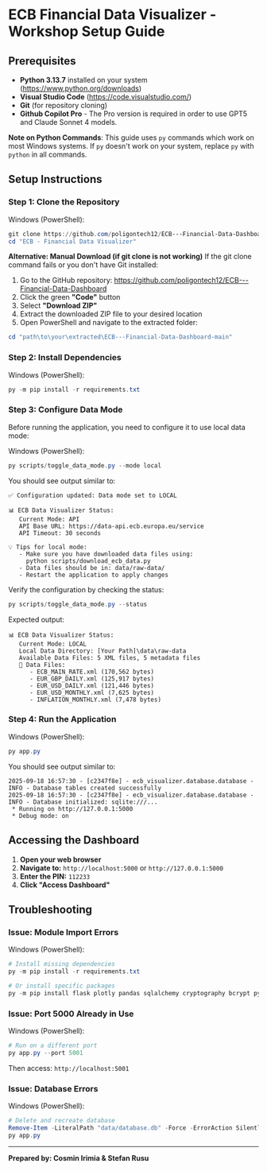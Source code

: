 # ECB Financial Data Visualizer - Workshop Setup Guide

## Prerequisites

- **Python 3.13.7** installed on your system (https://www.python.org/downloads)
- **Visual Studio Code** (https://code.visualstudio.com/)
- **Git** (for repository cloning) 
- **Github Copilot Pro** - The Pro version is required in order to use GPT5 and Claude Sonnet 4 models.

**Note on Python Commands**: This guide uses `py` commands which work on most Windows systems. If `py` doesn't work on your system, replace `py` with `python` in all commands.     

## Setup Instructions

### Step 1: Clone the Repository
Windows (PowerShell):
```powershell
git clone https://github.com/poligontech12/ECB---Financial-Data-Dashboard.git
cd "ECB - Financial Data Visualizer"
```

**Alternative: Manual Download (if git clone is not working)**
If the git clone command fails or you don't have Git installed:
1. Go to the GitHub repository: https://github.com/poligontech12/ECB---Financial-Data-Dashboard
2. Click the green **"Code"** button
3. Select **"Download ZIP"**
4. Extract the downloaded ZIP file to your desired location
5. Open PowerShell and navigate to the extracted folder:
```powershell
cd "path\to\your\extracted\ECB---Financial-Data-Dashboard-main"
```

### Step 2: Install Dependencies
Windows (PowerShell):
```powershell
py -m pip install -r requirements.txt
```

### Step 3: Configure Data Mode
Before running the application, you need to configure it to use local data mode:

Windows (PowerShell):
```powershell
py scripts/toggle_data_mode.py --mode local
```

You should see output similar to:
```
✅ Configuration updated: Data mode set to LOCAL

📊 ECB Data Visualizer Status:
   Current Mode: API
   API Base URL: https://data-api.ecb.europa.eu/service 
   API Timeout: 30 seconds

💡 Tips for local mode:
   - Make sure you have downloaded data files using:
     python scripts/download_ecb_data.py
   - Data files should be in: data/raw-data/
   - Restart the application to apply changes
```

Verify the configuration by checking the status:
```powershell
py scripts/toggle_data_mode.py --status
```

Expected output:
```
📊 ECB Data Visualizer Status:
   Current Mode: LOCAL
   Local Data Directory: [Your Path]\data\raw-data
   Available Data Files: 5 XML files, 5 metadata files
   📁 Data Files:
      - ECB_MAIN_RATE.xml (170,562 bytes)
      - EUR_GBP_DAILY.xml (125,917 bytes)
      - EUR_USD_DAILY.xml (121,446 bytes)
      - EUR_USD_MONTHLY.xml (7,625 bytes)
      - INFLATION_MONTHLY.xml (7,478 bytes)
```

### Step 4: Run the Application
Windows (PowerShell):
```powershell
py app.py
```

You should see output similar to:
```
2025-09-18 16:57:30 - [c2347f8e] - ecb_visualizer.database.database - INFO - Database tables created successfully
2025-09-18 16:57:30 - [c2347f8e] - ecb_visualizer.database.database - INFO - Database initialized: sqlite:///...
 * Running on http://127.0.0.1:5000
 * Debug mode: on
```

## Accessing the Dashboard

1. **Open your web browser**
2. **Navigate to:** `http://localhost:5000` or `http://127.0.0.1:5000`
3. **Enter the PIN:** `112233`
4. **Click "Access Dashboard"**

## Troubleshooting

### Issue: Module Import Errors
Windows (PowerShell):
```powershell
# Install missing dependencies
py -m pip install -r requirements.txt

# Or install specific packages
py -m pip install flask plotly pandas sqlalchemy cryptography bcrypt pydantic
```

### Issue: Port 5000 Already in Use
Windows (PowerShell):
```powershell
# Run on a different port
py app.py --port 5001
```
Then access: `http://localhost:5001`

### Issue: Database Errors
Windows (PowerShell):
```powershell
# Delete and recreate database
Remove-Item -LiteralPath "data/database.db" -Force -ErrorAction SilentlyContinue
py app.py
```

---

**Prepared by: Cosmin Irimia & Stefan Rusu**
